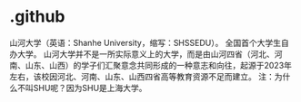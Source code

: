# .github
山河大学（英语：Shanhe University，缩写：SHSSEDU）。 全国首个大学生自办大学。 山河大学并不是一所实际意义上的大学，而是由山河四省（河北、河南、山东、山西）的学子们汇聚意念共同形成的一种意志和向往，起源于2023年左右，该校因河北、河南、山东、山西四省高等教育资源不足而建立。
注：为什么不叫SHU呢？因为SHU是上海大学。
